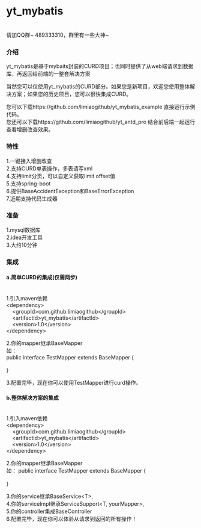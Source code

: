 # yt_mybatis

</br>
请加QQ群~ 489333310，群里有一些大神~</h3>
</br>
<h3>介绍</h3>
yt_mybatis是基于mybaits封装的CURD项目；也同时提供了从web端请求到数据库，再返回给前端的一整套解决方案</br>

当然您可以仅使用yt_mybatis的CURD部分。如果您是新项目，欢迎您使用整体解决方案；如果您的历史项目，您可以很快集成CURD。</br>

您可以下载https://github.com/limiaogithub/yt_mybatis_example 直接运行示例代码。</br>
您还可以下载https://github.com/limiaogithub/yt_antd_pro 结合前后端一起运行查看增删改查效果。</br>

<h3>特性</h3>
1.一键接入增删改查</br>
2.支持CURD单表操作，多表请写xml</br
3.支持domain默认值自动注入，可以自定义注入值</br>
4.支持limit分页，可以自定义获取limit offset值</br>
5.支持spring-boot</br>
6.提供BaseAccidentException和BaseErrorException</br>
7.近期支持代码生成器</br>

<h3>准备</h3>
1.mysql数据库</br>
2.idea开发工具</br>
3.大约10分钟</br>

<h3>集成</h3>
<h4>a.简单CURD的集成(仅需两步)</h4></br>
1.引入maven依赖</br>
&lt;dependency&gt;</br>
&nbsp;&nbsp;&nbsp;&nbsp;&lt;groupId&gt;com.github.limiaogithub&lt;/groupId&gt;</br>
&nbsp;&nbsp;&nbsp;&nbsp;&lt;artifactId&gt;yt_mybatis&lt;/artifactId&gt;</br>
&nbsp;&nbsp;&nbsp;&nbsp;&lt;version&gt;1.0&lt;/version&gt;</br>
&lt;/dependency&gt;</br>

2.你的mapper继承BaseMapper<T></br>
如：</br>
public interface TestMapper extends BaseMapper<MemberT> {</br>
</br>
}</br>

3.配置完毕，现在你可以使用TestMapper进行curd操作。</br>

</hr>
<h4>b.整体解决方案的集成</h4></br>
1.引入maven依赖</br>
&lt;dependency&gt;</br>
&nbsp;&nbsp;&nbsp;&nbsp;&lt;groupId&gt;com.github.limiaogithub&lt;/groupId&gt;</br>
&nbsp;&nbsp;&nbsp;&nbsp;&lt;artifactId&gt;yt_mybatis&lt;/artifactId&gt;</br>
&nbsp;&nbsp;&nbsp;&nbsp;&lt;version&gt;1.0&lt;/version&gt;</br>
&lt;/dependency&gt;</br>

2.你的mapper继承BaseMapper<T></br>
如：
public interface TestMapper extends BaseMapper<MemberT> {</br>
</br>
}</br>

3.你的service继承BaseService&lt;T&gt;,</br>
4.你的serviceImpl继承ServiceSupport&lt;T, yourMapper&gt;,</br>
5.你的controller集成BaseController</br>
6.配置完毕，现在你可以体验从请求到返回的所有操作！</br>





